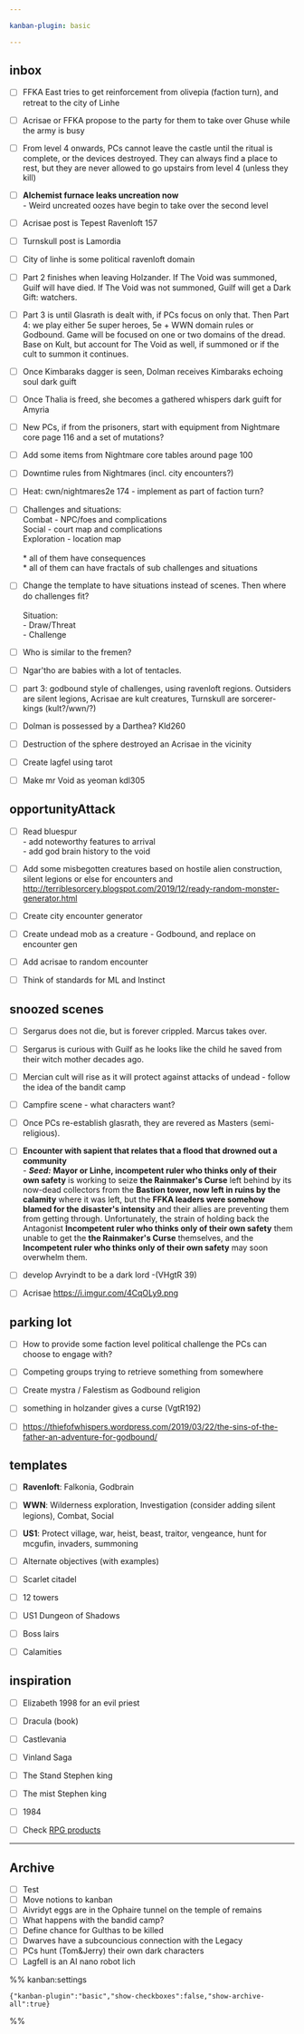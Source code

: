 ```yaml
---

kanban-plugin: basic

---
```


## inbox

- [ ] FFKA East tries to get reinforcement from olivepia (faction turn), and retreat to the city of Linhe
- [ ] Acrisae or FFKA propose to the party for them to take over Ghuse while the army is busy
- [ ] From level 4 onwards, PCs cannot leave the castle until the ritual is complete, or the devices destroyed. They can always find a place to rest, but they are never allowed to go upstairs from level 4 (unless they kill)
- [ ] **Alchemist furnace leaks uncreation now**<br>- Weird uncreated oozes have begin to take over the second level
- [ ] Acrisae post is Tepest Ravenloft 157
- [ ] Turnskull post is Lamordia
- [ ] City of linhe is some political ravenloft domain
- [ ] Part 2 finishes when leaving Holzander. If The Void was summoned, Guilf will have died. If The Void was not summoned, Guilf will get a Dark Gift: watchers.
- [ ] Part 3 is until Glasrath is dealt with, if PCs focus on only that. Then Part 4: we play either 5e super heroes, 5e + WWN domain rules or Godbound. Game will be focused on one or two domains of the dread. Base on Kult, but account for The Void as well, if summoned or if the cult to summon it continues.
- [ ] Once Kimbaraks dagger is seen, Dolman receives Kimbaraks echoing soul dark guift
- [ ] Once Thalia is freed, she becomes a gathered whispers dark guift for Amyria
- [ ] New PCs, if from the prisoners, start with equipment from Nightmare core page 116 and a set of mutations?
- [ ] Add some items from Nightmare core tables around page 100
- [ ] Downtime rules from Nightmares (incl. city encounters?)
- [ ] Heat: cwn/nightmares2e 174 - implement as part of faction turn?
- [ ] Challenges and situations:<br>Combat - NPC/foes and complications<br>Social - court map and complications<br>Exploration - location map<br><br>* all of them have consequences<br>* all of them can have fractals of sub challenges and situations
- [ ] Change the template to have situations instead of scenes. Then where do challenges fit?<br><br>Situation:<br>- Draw/Threat<br>- Challenge
- [ ] Who is similar to the fremen?
- [ ] Ngar'tho are babies with a lot of tentacles.
- [ ] part 3: godbound style of challenges, using ravenloft regions. Outsiders are silent legions, Acrisae are kult creatures, Turnskull are sorcerer-kings (kult?/wwn/?)
- [ ] Dolman is possessed by a Darthea? Kld260
- [ ] Destruction of the sphere destroyed an Acrisae in the vicinity
- [ ] Create lagfel using tarot
- [ ] Make mr Void as yeoman kdl305


## opportunityAttack

- [ ] Read bluespur<br>- add noteworthy features to arrival<br>- add god brain history to the void
- [ ] Add some misbegotten creatures based on hostile alien construction, silent legions or else for encounters and http://terriblesorcery.blogspot.com/2019/12/ready-random-monster-generator.html
- [ ] Create city encounter generator
- [ ] Create undead mob as a creature - Godbound, and replace on encounter gen
- [ ] Add acrisae to random encounter
- [ ] Think of standards for ML and Instinct


## snoozed scenes

- [ ] Sergarus does not die, but is forever crippled. Marcus takes over.
- [ ] Sergarus is curious with Guilf as he looks like the child he saved from their witch mother decades ago.
- [ ] Mercian cult will rise as it will protect against attacks of undead - follow the idea of the bandit camp
- [ ] Campfire scene - what characters want?
- [ ] Once PCs re-establish glasrath, they are revered as Masters (semi-religious).
- [ ] **Encounter with sapient that relates that a flood that drowned out a community**<br>- ***Seed:*** **Mayor or Linhe, incompetent ruler who thinks only of their own safety** is working to seize **the Rainmaker's Curse** left behind by its now-dead collectors from the **Bastion tower, now left in ruins by the calamity** where it was left, but the **FFKA leaders were somehow blamed for the disaster's intensity** and their allies are preventing them from getting through. Unfortunately, the strain of holding back the Antagonist **Incompetent ruler who thinks only of their own safety** them unable to get the **the Rainmaker's Curse** themselves, and the **Incompetent ruler who thinks only of their own safety** may soon overwhelm them.
- [ ] develop Avryindt to be a dark lord -(VHgtR 39)
- [ ] Acrisae https://i.imgur.com/4CqOLy9.png


## parking lot

- [ ] How to provide some faction level political challenge the PCs can choose to engage with?
- [ ] Competing groups trying to retrieve something from somewhere
- [ ] Create mystra / Falestism as Godbound religion
- [ ] something in holzander gives a curse (VgtR192)
- [ ] https://thiefofwhispers.wordpress.com/2019/03/22/the-sins-of-the-father-an-adventure-for-godbound/


## templates

- [ ] **Ravenloft**: Falkonia, Godbrain
- [ ] **WWN**: Wilderness exploration, Investigation (consider adding silent legions), Combat, Social
- [ ] **US1**: Protect village, war, heist, beast, traitor, vengeance, hunt for mcgufin, invaders, summoning
- [ ] Alternate objectives (with examples)
- [ ] Scarlet citadel
- [ ] 12 towers
- [ ] US1 Dungeon of Shadows
- [ ] Boss lairs
- [ ] Calamities


## inspiration

- [ ] Elizabeth 1998 for an evil priest
- [ ] Dracula (book)
- [ ] Castlevania
- [ ] Vinland Saga
- [ ] The Stand Stephen king
- [ ] The mist Stephen king
- [ ] 1984
- [ ] Check [RPG products](chrome://bookmarks/?id=747)


***

## Archive

- [ ] Test
- [ ] Move notions to kanban
- [ ] Aivridyt eggs are in the Ophaire tunnel on the temple of remains
- [ ] What happens with the bandid camp?
- [ ] Define chance for Gulthas to be killed
- [ ] Dwarves have a subcouncious connection with the Legacy
- [ ] PCs hunt (Tom&Jerry) their own dark characters
- [ ] Lagfell is an AI nano robot lich

%% kanban:settings
```
{"kanban-plugin":"basic","show-checkboxes":false,"show-archive-all":true}
```
%%